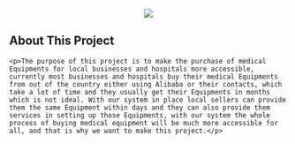 <p align="center"><img src="https://pbs.twimg.com/profile_images/1126418914894860288/qglEEhOT_400x400.png"></p>

## About This Project

`<p>The purpose of this project is to make the purchase of medical Equipments for local businesses and hospitals more accessible, currently most businesses and hospitals buy their medical Equipments from out of the country either using Alibaba or their contacts, which take a lot of time and they usually get their Equipments in months which is not ideal. With our system in place local sellers can provide them the same Equipment within days and they can also provide them services in setting up those Equipments, with our system the whole process of buying medical equipment will be much more accessible for all, and that is why we want to make this project.</p>`
